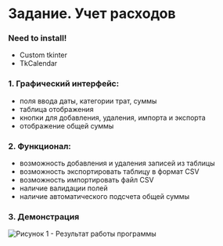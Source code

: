 # Задание. Учет расходов
### Need to install! ###
- Custom tkinter
- TkCalendar
### 1. Графический интерфейс: ###
- поля ввода даты, категории трат, суммы
- таблица отображения
- кнопки для добавления, удаления, импорта и экспорта
- отображение общей суммы
### 2. Функционал: ###
- возможность добавления и удаления записей из таблицы
- возможность экспортировать таблицу в формат CSV
- возможность импортировать файл CSV
- наличие валидации полей
- наличие автоматического подсчета общей суммы
### 3. Демонстрация ###
<image src="images/Add_items.png" alt="Рисунок 1 - Результат работы программы">

